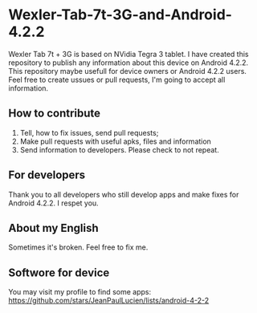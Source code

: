 # Wexler-Tab-7t-3G-and-Android-4.2.2
Wexler Tab 7t + 3G is based on NVidia Tegra 3 tablet. I have created this repository to publish any information about this device on Android 4.2.2. This repository maybe usefull for device owners or Android 4.2.2 users. Feel free to create ussues or pull requests, I'm going to accept all information.

## How to contribute
1. Tell, how to fix issues, send pull requests;
2. Make pull requests with useful apks, files and information
3. Send information to developers. Please check to not repeat.

## For developers
Thank you to all developers who still develop apps and make fixes for Android 4.2.2. I respet you. 

## About my English
Sometimes it's broken. Feel free to fix me.

## Softwore for device
You may visit my profile to find some apps: https://github.com/stars/JeanPaulLucien/lists/android-4-2-2

